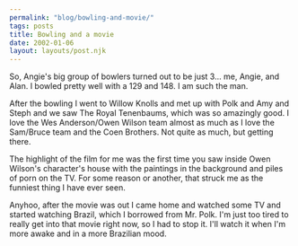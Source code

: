 ```yaml
---
permalink: "blog/bowling-and-movie/"
tags: posts
title: Bowling and a movie
date: 2002-01-06
layout: layouts/post.njk
---
```


So, Angie's big group of bowlers turned out to be just 3... me, Angie, and Alan. I bowled pretty well with a 129 and 148. I am such the man.

After the bowling I went to Willow Knolls and met up with Polk and Amy and Steph and we saw The Royal Tenenbaums, which was so amazingly good. I love the Wes Anderson/Owen Wilson team almost as much as I love the Sam/Bruce team and the Coen Brothers. Not quite as much, but getting there.

The highlight of the film for me was the first time you saw inside Owen Wilson's character's house with the paintings in the background and piles of porn on the TV. For some reason or another, that struck me as the funniest thing I have ever seen. 

Anyhoo, after the movie was out I came home and watched some TV and started watching Brazil, which I borrowed from Mr. Polk. I'm just too tired to really get into that movie right now, so I had to stop it. I'll watch it when I'm more awake and in a more Brazilian mood.